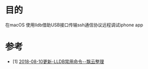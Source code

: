 # 目的
在macOS 使用lldb借助USB接口传输ssh通信协议远程调试iphone app

# 参考
- [1] [2018-08-10更新-LLDB常用命令--飘云整理](https://www.dllhook.com/post/51.html)
